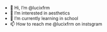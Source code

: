 - 👋 Hi, I’m @lucixfrm
- 👀 I’m interested in aesthetics
- 🌱 I’m currently learning in school
- 📫 How to reach me @lucixfrm on instsgram

<!---
lucixfrm/lucixfrm is a ✨ special ✨ repository because its `README.md` (this file) appears on your GitHub profile.
You can click the Preview link to take a look at your changes.
--->
